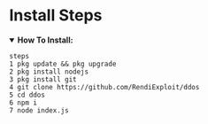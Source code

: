 # Install Steps
<details open>
   <summary><strong>How To Install:</strong></summary>  
   
    steps
    1 pkg update && pkg upgrade
    2 pkg install nodejs
    3 pkg install git
    4 git clone https://github.com/RendiExploit/ddos
    5 cd ddos
    6 npm i
    7 node index.js
